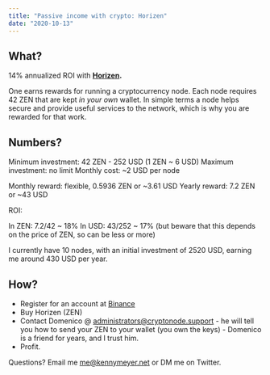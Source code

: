 ```yaml
---
title: "Passive income with crypto: Horizen"
date: "2020-10-13"
---
```


## What?

14% annualized ROI with **[Horizen](https://www.horizen.io/).**

One earns rewards for running a cryptocurrency node. Each node requires 42 ZEN that are kept _in your own_ wallet. In simple terms a node helps secure and provide useful services to the network, which is why you are rewarded for that work.

## Numbers?

Minimum investment: 42 ZEN - 252 USD (1 ZEN ~ 6 USD)
Maximum investment: no limit
Monthly cost: ~2 USD per node

Monthly reward: flexible, 0.5936 ZEN or ~3.61 USD
Yearly reward: 7.2 ZEN or ~43 USD

ROI:

In ZEN: 7.2/42 ~ 18%
In USD: 43/252 ~ 17% (but beware that this depends on the price of ZEN, so can be less or more)

I currently have 10 nodes, with an initial investment of 2520 USD, earning me around 430 USD per year.

## How?

- Register for an account at [Binance](https://www.binance.com)
- Buy Horizen (ZEN)
- Contact Domenico @ administrators@cryptonode.support - he will tell you how to send your ZEN to your wallet (you own the keys) - Domenico is a friend for years, and I trust him.
- Profit.

Questions? Email me me@kennymeyer.net or DM me on Twitter.
